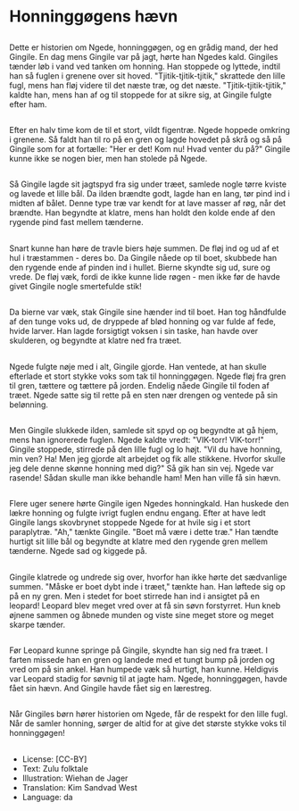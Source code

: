 # Honninggøgens hævn

##
Dette er historien om Ngede, honninggøgen, og en grådig mand, der hed Gingile. En dag mens Gingile var på jagt, hørte han Ngedes kald. Gingiles tænder løb i vand ved tanken om honning. Han stoppede og lyttede, indtil han så fuglen i grenene over sit hoved. "Tjitik-tjitik-tjitik," skrattede den lille fugl, mens han fløj videre til det næste træ, og det næste. "Tjitik-tjitik-tjitik," kaldte han, mens han af og til stoppede for at sikre sig, at Gingile fulgte efter ham.

##
Efter en halv time kom de til et stort, vildt figentræ. Ngede hoppede omkring i grenene. Så faldt han til ro på en gren og lagde hovedet på skrå og så på Gingile som for at fortælle: "Her er det! Kom nu! Hvad venter du på?" Gingile kunne ikke se nogen bier, men han stolede på Ngede.

##
Så Gingile lagde sit jagtspyd fra sig under træet, samlede nogle tørre kviste og lavede et lille bål. Da ilden brændte godt, lagde han en lang, tør pind ind i midten af bålet. Denne type træ var kendt for at lave masser af røg, når det brændte. Han begyndte at klatre, mens han holdt den kolde ende af den rygende pind fast mellem tænderne.

##
Snart kunne han høre de travle biers høje summen. De fløj ind og ud af et hul i træstammen - deres bo. Da Gingile nåede op til boet, skubbede han den rygende ende af pinden ind i hullet. Bierne skyndte sig ud, sure og vrede. De fløj væk, fordi de ikke kunne lide røgen - men ikke før de havde givet Gingile nogle smertefulde stik!

##
Da bierne var væk, stak Gingile sine hænder ind til boet. Han tog håndfulde af den tunge voks ud, de dryppede af blød honning og var fulde af fede, hvide larver. Han lagde forsigtigt voksen i sin taske, han havde over skulderen, og begyndte at klatre ned fra træet.

##
Ngede fulgte nøje med i alt, Gingile gjorde. Han ventede, at han skulle efterlade et stort stykke voks som tak til honninggøgen. Ngede fløj fra gren til gren, tættere og tættere på jorden. Endelig nåede Gingile til foden af træet. Ngede satte sig til rette på en sten nær drengen og ventede på sin belønning.

##
Men Gingile slukkede ilden, samlede sit spyd op og begyndte at gå hjem, mens han ignorerede fuglen. Ngede kaldte vredt: "VIK-torr! VIK-torr!" Gingile stoppede, stirrede på den lille fugl og lo højt. "Vil du have honning, min ven? Ha! Men jeg gjorde alt arbejdet og fik alle stikkene. Hvorfor skulle jeg dele denne skønne honning med dig?" Så gik han sin vej. Ngede var rasende! Sådan skulle man ikke behandle ham! Men han ville få sin hævn.

##
Flere uger senere hørte Gingile igen Ngedes honningkald. Han huskede den lækre honning og fulgte ivrigt fuglen endnu engang. Efter at have ledt Gingile langs skovbrynet stoppede Ngede for at hvile sig i et stort paraplytræ. "Ah," tænkte Gingile. "Boet må være i dette træ." Han tændte hurtigt sit lille bål og begyndte at klatre med den rygende gren mellem tænderne. Ngede sad og kiggede på.

##
Gingile klatrede og undrede sig over, hvorfor han ikke hørte det sædvanlige summen. "Måske er boet dybt inde i træet," tænkte han. Han løftede sig op på en ny gren. Men i stedet for boet stirrede han ind i ansigtet på en leopard! Leopard blev meget vred over at få sin søvn forstyrret. Hun kneb øjnene sammen og åbnede munden og viste sine meget store og meget skarpe tænder.

##
Før Leopard kunne springe på Gingile, skyndte han sig ned fra træet. I farten missede han en gren og landede med et tungt bump på jorden og vred om på sin ankel. Han humpede væk så hurtigt, han kunne. Heldigvis var Leopard stadig for søvnig til at jagte ham. Ngede, honninggøgen, havde fået sin hævn. And Gingile havde fået sig en lærestreg.

##
Når Gingiles børn hører historien om Ngede, får de respekt for den lille fugl. Når de samler honning, sørger de altid for at give det største stykke voks til honninggøgen!

##
* License: [CC-BY]
* Text: Zulu folktale
* Illustration: Wiehan de Jager
* Translation: Kim Sandvad West
* Language: da
